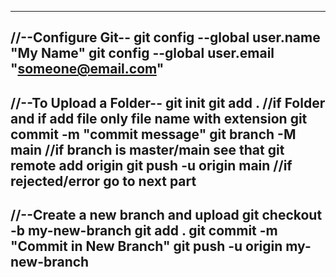 -----------------------------------------------------
//--Configure Git--
git config --global user.name "My Name"
git config --global user.email "someone@email.com"
-----------------------------------------------------
//--To Upload a Folder--
git init
git add .                   //if Folder and if add file only file name with extension
git commit -m "commit message"
git branch -M main         //if branch is master/main see that
git remote add origin <Github link>
git push -u origin main    //if rejected/error go to next part
-----------------------------------------------------
//--Create a new branch and upload
git checkout -b my-new-branch
git add .
git commit -m "Commit in New Branch"
git push -u origin my-new-branch
-----------------------------------------------------

